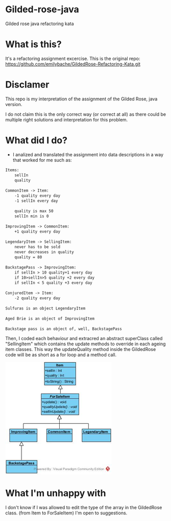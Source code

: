 # Gilded-rose-java
Gilded rose java refactoring kata

# What is this?
It's a refactoring assignment excercise.
This is the original repo: https://github.com/emilybache/GildedRose-Refactoring-Kata.git 

# Disclamer
This repo is my interpretation of the assignment of the Gilded Rose, java version.

I do not claim this is the only correct way (or correct at all) as there could be multiple right solutions and interpretation for this problem.

# What did I do?
- I analized and translated the assignment into data descriptions in a way that worked for me such as:
```
Items: 
    sellIn
    quality

CommonItem -> Item:
    -1 quality every day
    -1 sellIn every day

    quality is max 50
    sellIn min is 0

ImprovingItem -> CommonItem:
    +1 quality every day

LegendaryItem -> SellingItem:
    never has to be sold
    never decreases in quality
    quality = 80

BackstagePass -> ImprovingItem:
    if sellIn > 10 quality+1 every day
    if 10>sellIn>5 quality +2 every day
    if sellIn < 5 quality +3 every day

ConjuredItem -> Item:
    -2 quality every day

Sulfuras is an object LegendaryItem

Aged Brie is an object of ImprovingItem

Backstage pass is an object of, well, BackstagePass

```

Then, I coded each behaviour and extracred an abstract superClass called "SellingItem"
which contains the update methods to override in each ageing item classes.
This way the updateQuality method inside the GildedRose code will be as short as a for loop and a method call.

![GildedRose Class diagram Image](ClassDiagram.jpg)


# What I'm unhappy with

I don't know if I was allowed to edit the type of the array in the GildedRose class. (from Item to ForSaleItem)
I'm open to suggestions.
